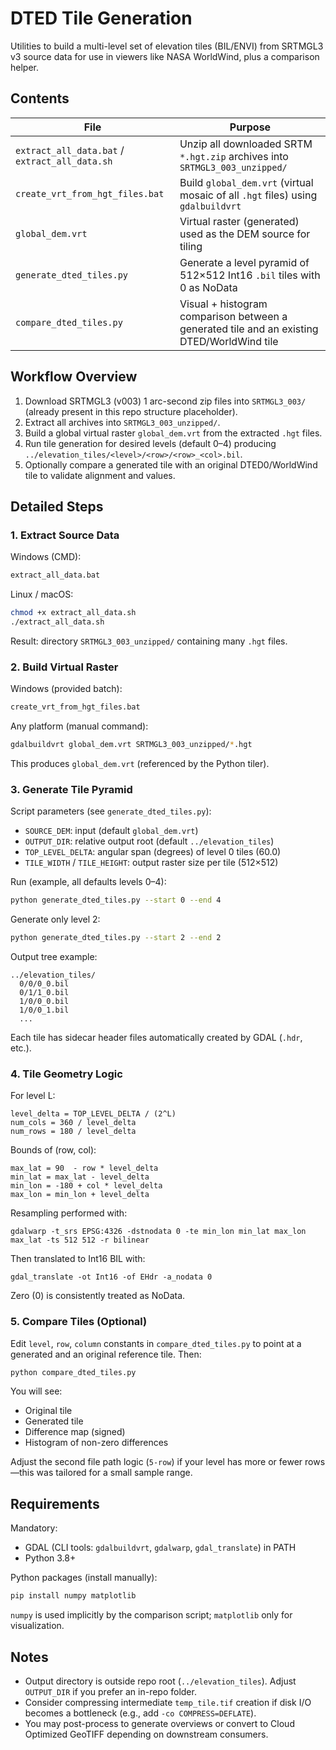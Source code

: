 # DTED Tile Generation

Utilities to build a multi-level set of elevation tiles (BIL/ENVI) from SRTMGL3 v3 source data for use in viewers like NASA WorldWind, plus a comparison helper.

## Contents

| File | Purpose |
|------|---------|
| `extract_all_data.bat` / `extract_all_data.sh` | Unzip all downloaded SRTM `*.hgt.zip` archives into `SRTMGL3_003_unzipped/` |
| `create_vrt_from_hgt_files.bat` | Build `global_dem.vrt` (virtual mosaic of all `.hgt` files) using `gdalbuildvrt` |
| `global_dem.vrt` | Virtual raster (generated) used as the DEM source for tiling |
| `generate_dted_tiles.py` | Generate a level pyramid of 512×512 Int16 `.bil` tiles with 0 as NoData |
| `compare_dted_tiles.py` | Visual + histogram comparison between a generated tile and an existing DTED/WorldWind tile |

## Workflow Overview

1. Download SRTMGL3 (v003) 1 arc-second zip files into `SRTMGL3_003/` (already present in this repo structure placeholder).
2. Extract all archives into `SRTMGL3_003_unzipped/`.
3. Build a global virtual raster `global_dem.vrt` from the extracted `.hgt` files.
4. Run tile generation for desired levels (default 0–4) producing `../elevation_tiles/<level>/<row>/<row>_<col>.bil`.
5. Optionally compare a generated tile with an original DTED0/WorldWind tile to validate alignment and values.

## Detailed Steps

### 1. Extract Source Data

Windows (CMD):
```cmd
extract_all_data.bat
```

Linux / macOS:
```bash
chmod +x extract_all_data.sh
./extract_all_data.sh
```
Result: directory `SRTMGL3_003_unzipped/` containing many `.hgt` files.

### 2. Build Virtual Raster

Windows (provided batch):
```cmd
create_vrt_from_hgt_files.bat
```

Any platform (manual command):
```bash
gdalbuildvrt global_dem.vrt SRTMGL3_003_unzipped/*.hgt
```
This produces `global_dem.vrt` (referenced by the Python tiler).

### 3. Generate Tile Pyramid

Script parameters (see `generate_dted_tiles.py`):
- `SOURCE_DEM`: input (default `global_dem.vrt`)
- `OUTPUT_DIR`: relative output root (default `../elevation_tiles`)
- `TOP_LEVEL_DELTA`: angular span (degrees) of level 0 tiles (60.0)
- `TILE_WIDTH` / `TILE_HEIGHT`: output raster size per tile (512×512)

Run (example, all defaults levels 0–4):
```bash
python generate_dted_tiles.py --start 0 --end 4
```
Generate only level 2:
```bash
python generate_dted_tiles.py --start 2 --end 2
```

Output tree example:
```
../elevation_tiles/
  0/0/0_0.bil
  0/1/1_0.bil
  1/0/0_0.bil
  1/0/0_1.bil
  ...
```
Each tile has sidecar header files automatically created by GDAL (`.hdr`, etc.).

### 4. Tile Geometry Logic

For level L:
```
level_delta = TOP_LEVEL_DELTA / (2^L)
num_cols = 360 / level_delta
num_rows = 180 / level_delta
```
Bounds of (row, col):
```
max_lat = 90  - row * level_delta
min_lat = max_lat - level_delta
min_lon = -180 + col * level_delta
max_lon = min_lon + level_delta
```
Resampling performed with:
```
gdalwarp -t_srs EPSG:4326 -dstnodata 0 -te min_lon min_lat max_lon max_lat -ts 512 512 -r bilinear
```
Then translated to Int16 BIL with:
```
gdal_translate -ot Int16 -of EHdr -a_nodata 0
```
Zero (0) is consistently treated as NoData.

### 5. Compare Tiles (Optional)

Edit `level`, `row`, `column` constants in `compare_dted_tiles.py` to point at a generated and an original reference tile. Then:
```bash
python compare_dted_tiles.py
```
You will see:
- Original tile
- Generated tile
- Difference map (signed)
- Histogram of non-zero differences

Adjust the second file path logic (`5-row`) if your level has more or fewer rows—this was tailored for a small sample range.

## Requirements

Mandatory:
- GDAL (CLI tools: `gdalbuildvrt`, `gdalwarp`, `gdal_translate`) in PATH
- Python 3.8+

Python packages (install manually):
```bash
pip install numpy matplotlib
```
`numpy` is used implicitly by the comparison script; `matplotlib` only for visualization.

## Notes
- Output directory is outside repo root (`../elevation_tiles`). Adjust `OUTPUT_DIR` if you prefer an in-repo folder.
- Consider compressing intermediate `temp_tile.tif` creation if disk I/O becomes a bottleneck (e.g., add `-co COMPRESS=DEFLATE`).
- You may post-process to generate overviews or convert to Cloud Optimized GeoTIFF depending on downstream consumers.